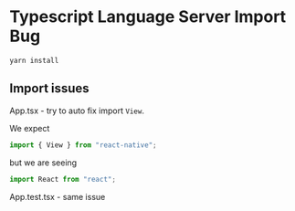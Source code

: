 # Typescript Language Server Import Bug

```
yarn install
```

## Import issues

App.tsx - try to auto fix import `View`.

We expect

```ts
import { View } from "react-native";
```

but we are seeing

```ts
import React from "react";
```

App.test.tsx - same issue
